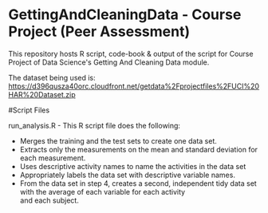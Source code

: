 # GettingAndCleaningData - Course Project (Peer Assessment)

This repository hosts R script, code-book & output of the script for Course Project of Data Science's Getting And Cleaning Data module. 

The dataset being used is: https://d396qusza40orc.cloudfront.net/getdata%2Fprojectfiles%2FUCI%20HAR%20Dataset.zip 

#Script Files

run_analysis.R - This R script file does the following:

* Merges the training and the test sets to create one data set.
* Extracts only the measurements on the mean and standard deviation for each measurement. 
* Uses descriptive activity names to name the activities in the data set
* Appropriately labels the data set with descriptive variable names. 
* From the data set in step 4, creates a second, independent tidy data set with the average of each variable for each activity  
  and each subject.

